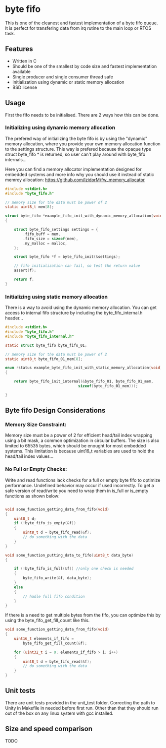 # byte fifo
This is one of the cleanest and fastest implementation of a byte fifo queue.
It is perfect for transfering data from irq rutine to the main loop or RTOS task.

## Features
* Written in C
* Should be one of the smallest by code size and fastest implementation available
* Single producer and single consumer thread safe
* Initialization using dynamic or static memory allocation
* BSD license

## Usage

First the fifo needs to be initialised. There are 2 ways how this can be done.

### Initializing using dynamic memory allocation
The prefered way of initializing the byte fifo is by using the "dynamic" memory allocation,
where you provide your own memory allocation function to the settings structure. This way 
is prefered because the opaque type struct byte_fifo * is returned, so user can't play around with byte_fifo internals...

Here you can find a memory allocator implementation designed for embedded systems and 
more info why you should use it instead of static memroy allocation:
https://github.com/IzidorM/fw_memory_allocator

``` c
#include <stdint.h>
#include "byte_fifo.h"

// memory size for the data must be power of 2
static uint8_t mem[8];

struct byte_fifo *example_fifo_init_with_dynamic_memory_allocation(void)
{

	struct byte_fifo_settings settings = {
		.fifo_buff = mem,
		.fifo_size = sizeof(mem),
		.my_malloc = malloc,
	};

    struct byte_fifo *f = byte_fifo_init(&settings);

    // fifo initialization can fail, so test the return value
    assert(f);

    return f;
}

```

### Initializing using static memory allocation
There is a way to avoid using the dynamic memory allocation. You can get access to internal
fifo structure by including the byte_fifo_internal.h header...

``` c
#include <stdint.h>
#include "byte_fifo.h"
#include "byte_fifo_internal.h"

static struct byte_fifo byte_fifo_01;

// memory size for the data must be power of 2
static uint8_t byte_fifo_01_mem[8];

enum rstatus example_byte_fifo_init_with_static_memory_allocation(void)
{

    return byte_fifo_init_internal(&byte_fifo_01, byte_fifo_01_mem, 
                                 sizeof(byte_fifo_01_mem)));

}

```

## Byte fifo Design Considerations

### Memory Size Constraint:

Memory size must be a power of 2 for efficient head/tail index
wrapping using a bit mask, a common optimization in circular
buffers. The size is also limited to 65535 bytes, which should be
enought for most embedded systems. This limitation is because uint16_t
variables are used to hold the head/tail index values...

### No Full or Empty Checks:

Write and read functions lack checks for a full or empty byte fifo to
optimize performance. Undefined behavior may occur if used
incorrectly. To get a safe version of read/write you need to wrap them
in is_full or is_empty functions as shown below:

``` c

void some_function_getting_data_from_fifo(void)
{
    uint8_t d;
    if (!byte_fifo_is_empty(&f))
    {
        uint8_t d = byte_fifo_read(&f);
        // do something with the data
    }
}

void some_function_putting_data_to_fifo(uint8_t data_byte)
{

    if (!byte_fifo_is_full(&f)) //only one check is needed
    {
        byte_fifo_write(&f, data_byte);
    }
    else
    {
        // hadle full fifo condition
    }
}

```

If there is a need to get multiple bytes from the fifo, you can
optimize this by using the byte_fifo_get_fill_count like this. 

``` c
void some_function_getting_data_from_fifo(void)
{
    uint16_t elements_if_fifo = 
        byte_fifo_get_fill_count(&f);

    for (uint32_t i = 0; elements_if_fifo > i; i++)
    {
        uint8_t d = byte_fifo_read(&f);
        // do something with the data
    }
}

```

## Unit tests
There are unit tests provided in the unit_test folder. 
Correcting the path to Unity in Makefile in needed before first
run. Other than that they should run out of the box on any linux
system with gcc installed. 

## Size and speed comparison
TODO


